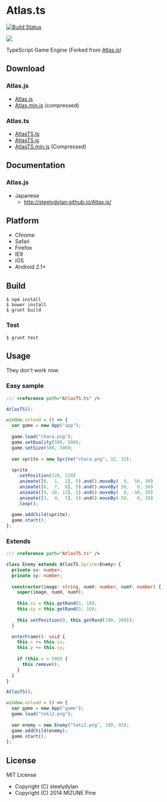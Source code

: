 Atlas.ts
==========

[![Build Status](https://travis-ci.org/pine613/Atlas.ts.svg?branch=master)](https://travis-ci.org/pine613/Atlas.ts)

<img src="https://raw.github.com/steelydylan/Atlas.js/master/logo.png"></img>

TypeScript Game Engine (Forked from [Atlas.js](https://github.com/steelydylan/Atlas.js))

## Download

### Atlas.js
- [Atlas.js](https://raw.githubusercontent.com/pine613/Atlas.ts/master/bin/Atlas.js)
- [Atlas.min.js](https://raw.githubusercontent.com/pine613/Atlas.ts/master/bin/Atlas.min.js) (compressed)

### Atlas.ts
- [AtlasTS.ts](https://raw.githubusercontent.com/pine613/Atlas.ts/master/bin/AtlasTS.ts)
- [AtlasTS.js](https://raw.githubusercontent.com/pine613/Atlas.ts/master/bin/AtlasTS.js)
- [AtlasTS.min.js](https://raw.githubusercontent.com/pine613/Atlas.ts/master/bin/AtlasTS.min.js) (Compressed)

## Documentation

### Atlas.js
- Japanese
    - <http://steelydylan.github.io/Atlas.js/>


## Platform

- Chrome
- Safari
- Firefox
- IE9 
- iOS
- Android 2.1+

## Build

```
$ npm install
$ bower install
$ grunt build
```

### Test

```
$ grunt test
```

## Usage
They don't work now.

### Easy sample
```ts
/// <reference path="AtlasTS.ts" />

AtlasTS();

window.onload = () => {
  var game = new App("app");
  
  game.load("chara.png");
  game.setQuality(500, 500);
  game.setSize(500, 500);
    
  var sprite = new Sprite("chara.png", 32, 32);
  
  sprite
    .setPosition(220, 220)
    .animate([0,  1,  2], 5).and().moveBy(  0,  50, 30)
    .animate([6,  7,  8], 5).and().moveBy( 50,   0, 30)
    .animate([9, 10, 11], 5).and().moveBy(  0, -50, 30)
    .animate([3,  4,  5], 5).and().moveBy(-50,   0, 30)
    .loop();
    
  game.addChild(sprite);
  game.start();
};
```

### Extends

```ts
/// <reference path="AtlasTS.ts" />

class Enemy extends AtlasTS.Sprite<Enemy> {
  private sx: number;
  private sy: number;
  
  constructor(image: string, numX: number, numY: number) {
    super(image, numX, numY);
    
    this.sx = this.getRand(5, 10);
    this.sy = this.getRand(5, 10);
    
    this.setPosition(0, this.getRand(100, 300));
  }

  enterFrame(): void {
    this.x += this.sx;
    this.y += this.sy;
    		
    if (this.x > 500) {
      this.remove();
    }
  }
}

AtlasTS();

window.onload = () => {
  var game = new App("game");
  game.load("teki2.png");
  
  var enemy = new Enemy("teki2.png", 100, 95);
  game.addChild(enemy);
  game.start();
};
```

## License
MIT License

- Copyright (C) steelydylan
- Copyright (C) 2014 MIZUNE Pine